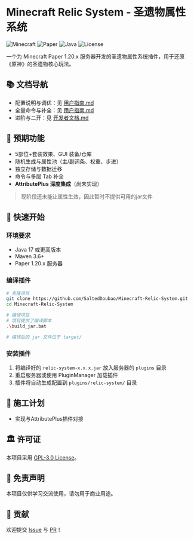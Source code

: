 # Minecraft Relic System - 圣遗物属性系统

![Minecraft](https://img.shields.io/badge/Minecraft-1.20.x-green)
![Paper](https://img.shields.io/badge/Paper-1.20.x-blue)
![Java](https://img.shields.io/badge/Java-17-orange)
![License](https://img.shields.io/badge/License-GPL--3.0-blue)

一个为 Minecraft Paper 1.20.x 服务器开发的圣遗物属性系统插件，用于还原《原神》的圣遗物核心玩法。

## 📚 文档导航
- 配置说明与调优：见 [用户指南.md](docs/用户指南.md)
- 全量命令与补全：见 [用户指南.md](docs/用户指南.md)
- 进阶与二开：见 [开发者文档.md](docs/开发者文档.md)

## 🔎 预期功能
- 5部位+套装效果、GUI 装备/仓库
- 随机生成与属性池（主/副词条、权重、步进）
- 独立存储与数据迁移
- 命令与多层 Tab 补全
- **AttributePlus 深度集成**（尚未实现）
> 现阶段还未能让属性生效，因此暂时不提供可用的jar文件

## 🚀 快速开始

### 环境要求
- Java 17 或更高版本
- Maven 3.6+
- Paper 1.20.x 服务器

### 编译插件
```bash
# 克隆项目
git clone https://github.com/SaltedDoubao/Minecraft-Relic-System.git
cd Minecraft-Relic-System

# 编译项目
# 项目提供了编译脚本
.\build_jar.bat 

# 编译后的 jar 文件位于 target/
```

### 安装插件
1. 将编译好的 `relic-system-x.x.x.jar` 放入服务器的 `plugins` 目录
2. 重启服务器或使用 PluginManager 加载插件
3. 插件将自动生成配置到 `plugins/relic-system/` 目录

## 🚧 施工计划
- 实现与AttributePlus插件对接
 
## 🏛️ 许可证
本项目采用 [GPL-3.0 License](LICENSE)。
 
## 📜 免责声明
本项目仅供学习交流使用，请勿用于商业用途。

## 🤝 贡献
欢迎提交 [Issue](../../issues) 与 [PR](../../pulls)！
